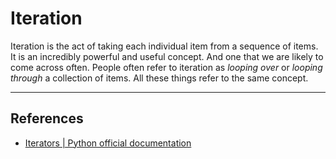 # Iteration

Iteration is the act of taking each individual item from a sequence of items. It is an incredibly powerful and useful concept. And one that we are likely to come across often. People often refer to iteration as _looping over_ or _looping through_ a collection of items. All these things refer to the same concept.





***

## References

* [Iterators | Python official documentation](https://docs.python.org/3/tutorial/classes.html#iterators)
